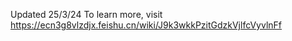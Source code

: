 Updated 25/3/24
To learn more, visit https://ecn3g8vlzdjx.feishu.cn/wiki/J9k3wkkPzitGdzkVjlfcVyvlnFf
